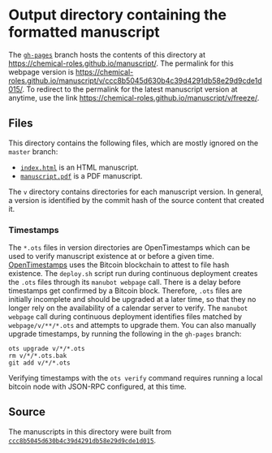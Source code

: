 # Output directory containing the formatted manuscript

The [`gh-pages`](https://github.com/chemical-roles/manuscript/tree/gh-pages) branch hosts the contents of this directory at <https://chemical-roles.github.io/manuscript/>.
The permalink for this webpage version is <https://chemical-roles.github.io/manuscript/v/ccc8b5045d630b4c39d4291db58e29d9cde1d015/>.
To redirect to the permalink for the latest manuscript version at anytime, use the link <https://chemical-roles.github.io/manuscript/v/freeze/>.

## Files

This directory contains the following files, which are mostly ignored on the `master` branch:

+ [`index.html`](index.html) is an HTML manuscript.
+ [`manuscript.pdf`](manuscript.pdf) is a PDF manuscript.

The `v` directory contains directories for each manuscript version.
In general, a version is identified by the commit hash of the source content that created it.

### Timestamps

The `*.ots` files in version directories are OpenTimestamps which can be used to verify manuscript existence at or before a given time.
[OpenTimestamps](https://opentimestamps.org/) uses the Bitcoin blockchain to attest to file hash existence.
The `deploy.sh` script run during continuous deployment creates the `.ots` files through its `manubot webpage` call.
There is a delay before timestamps get confirmed by a Bitcoin block.
Therefore, `.ots` files are initially incomplete and should be upgraded at a later time, so that they no longer rely on the availability of a calendar server to verify.
The `manubot webpage` call during continuous deployment identifies files matched by `webpage/v/**/*.ots` and attempts to upgrade them.
You can also manually upgrade timestamps, by running the following in the `gh-pages` branch:

```shell
ots upgrade v/*/*.ots
rm v/*/*.ots.bak
git add v/*/*.ots
```

Verifying timestamps with the `ots verify` command requires running a local bitcoin node with JSON-RPC configured, at this time.

## Source

The manuscripts in this directory were built from
[`ccc8b5045d630b4c39d4291db58e29d9cde1d015`](https://github.com/chemical-roles/manuscript/commit/ccc8b5045d630b4c39d4291db58e29d9cde1d015).
